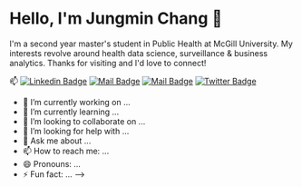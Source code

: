 # Hello, I'm Jungmin Chang 👋

I'm a second year master's student in Public Health at McGill University. My interests revolve around health data science, surveillance & business analytics. Thanks for visiting and I'd love to connect!

:mailbox: [![Linkedin Badge](https://img.shields.io/badge/-Jungmin-0e76a8?style=flat&labelColor=0e76a8&logo=linkedin&logoColor=white)](https://www.linkedin.com/in/jungmin-chang-0301/)  [![Mail Badge](https://img.shields.io/badge/-@c.jungmini-e84393?style=flat&labelColor=e84393&logo=instagram&logoColor=white)](https://instagram.com/c.jungmini)  [![Mail Badge](https://img.shields.io/badge/-jungmini0301-c0392b?style=flat&labelColor=c0392b&logo=gmail&logoColor=white)](mailto:jungmini0301@gmail.com)  [![Twitter Badge](https://img.shields.io/badge/-@JungminChang-1ca0f1?style=flat&labelColor=1ca0f1&logo=twitter&logoColor=white&link=https://twitter.com/JungminChang)](https://twitter.com/JungminChang) 

- 🔭 I’m currently working on ...
- 🌱 I’m currently learning ...
- 👯 I’m looking to collaborate on ...
- 🤔 I’m looking for help with ...
- 💬 Ask me about ...
- 📫 How to reach me: ...
- 😄 Pronouns: ...
- ⚡ Fun fact: ...
-->

